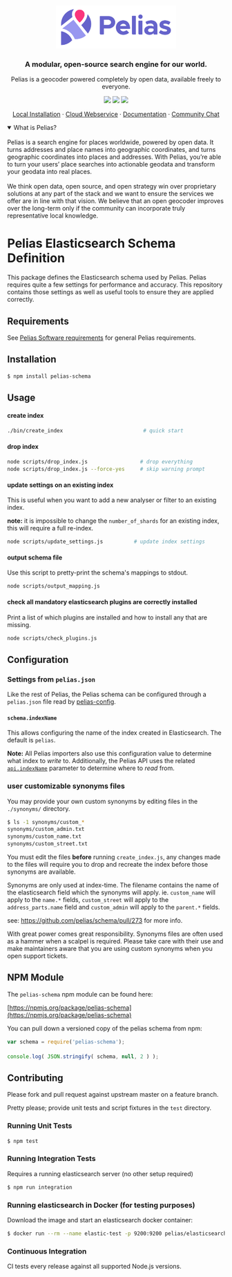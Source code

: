 <p align="center">
  <img height="100" src="https://raw.githubusercontent.com/pelias/design/master/logo/pelias_github/Github_markdown_hero.png">
</p>
<h3 align="center">A modular, open-source search engine for our world.</h3>
<p align="center">Pelias is a geocoder powered completely by open data, available freely to everyone.</p>
<p align="center">
<a href="https://en.wikipedia.org/wiki/MIT_License"><img src="https://img.shields.io/github/license/pelias/api?style=flat&color=orange" /></a>
<a href="https://hub.docker.com/u/pelias"><img src="https://img.shields.io/docker/pulls/pelias/api?style=flat&color=informational" /></a>
<a href="https://gitter.im/pelias/pelias"><img src="https://img.shields.io/gitter/room/pelias/pelias?style=flat&color=yellow" /></a>
</p>
<p align="center">
	<a href="https://github.com/pelias/docker">Local Installation</a> ·
        <a href="https://geocode.earth">Cloud Webservice</a> ·
	<a href="https://github.com/pelias/documentation">Documentation</a> ·
	<a href="https://gitter.im/pelias/pelias">Community Chat</a>
</p>
<details open>
<summary>What is Pelias?</summary>
<br />
Pelias is a search engine for places worldwide, powered by open data. It turns addresses and place names into geographic coordinates, and turns geographic coordinates into places and addresses. With Pelias, you’re able to turn your users’ place searches into actionable geodata and transform your geodata into real places.
<br /><br />
We think open data, open source, and open strategy win over proprietary solutions at any part of the stack and we want to ensure the services we offer are in line with that vision. We believe that an open geocoder improves over the long-term only if the community can incorporate truly representative local knowledge.
</details>

# Pelias Elasticsearch Schema Definition

This package defines the Elasticsearch schema used by Pelias. Pelias requires quite a few settings for performance and accuracy. This repository contains those settings as well as useful tools to ensure they are applied correctly.

## Requirements

See [Pelias Software requirements](https://github.com/pelias/documentation/blob/master/requirements.md) for general Pelias requirements.

## Installation

```bash
$ npm install pelias-schema
```


## Usage

#### create index

```bash
./bin/create_index                          # quick start
```

#### drop index

```bash
node scripts/drop_index.js                 # drop everything
node scripts/drop_index.js --force-yes     # skip warning prompt
```

#### update settings on an existing index

This is useful when you want to add a new analyser or filter to an existing index.

**note:** it is impossible to change the `number_of_shards` for an existing index, this will require a full re-index.

```bash
node scripts/update_settings.js          # update index settings
```

#### output schema file

Use this script to pretty-print the schema's mappings to stdout.

```bash
node scripts/output_mapping.js
```

#### check all mandatory elasticsearch plugins are correctly installed

Print a list of which plugins are installed and how to install any that are missing.

```bash
node scripts/check_plugins.js
```

## Configuration

### Settings from `pelias.json`

Like the rest of Pelias, the Pelias schema can be configured through a `pelias.json` file read by [pelias-config](https://github.com/pelias/config).

#### `schema.indexName`

This allows configuring the name of the index created in Elasticsearch. The default is `pelias`.

**Note:** All Pelias importers also use this configuration value to determine what index to _write_ to. Additionally, the Pelias API uses the related [`api.indexName`](https://github.com/pelias/api#configuration-via-pelias-config) parameter to determine where to _read_ from.

### user customizable synonyms files

You may provide your own custom synonyms by editing files in the `./synonyms/` directory.

```bash
$ ls -1 synonyms/custom_*
synonyms/custom_admin.txt
synonyms/custom_name.txt
synonyms/custom_street.txt
```

You must edit the files **before** running `create_index.js`, any changes made to the files will require you to drop and recreate the index before those synonyms are available.

Synonyms are only used at index-time. The filename contains the name of the elasticsearch field which the synonyms will apply. ie. `custom_name` will apply to the `name.*` fields, `custom_street` will apply to the `address_parts.name` field and `custom_admin` will apply to the `parent.*` fields.

see: https://github.com/pelias/schema/pull/273 for more info.

With great power comes great responsibility. Synonyms files are often used as a hammer when a scalpel is required. Please take care with their use and make maintainers aware that you are using custom synonyms when you open support tickets.

## NPM Module

The `pelias-schema` npm module can be found here:

[https://npmjs.org/package/pelias-schema](https://npmjs.org/package/pelias-schema)

You can pull down a versioned copy of the pelias schema from npm:

```javascript
var schema = require('pelias-schema');

console.log( JSON.stringify( schema, null, 2 ) );
```
## Contributing

Please fork and pull request against upstream master on a feature branch.

Pretty please; provide unit tests and script fixtures in the `test` directory.

### Running Unit Tests

```bash
$ npm test
```

### Running Integration Tests

Requires a running elasticsearch server (no other setup required)

```bash
$ npm run integration
```

### Running elasticsearch in Docker (for testing purposes)

Download the image and start an elasticsearch docker container:

```bash
$ docker run --rm --name elastic-test -p 9200:9200 pelias/elasticsearch:7.5.1
```

### Continuous Integration

CI tests every release against all supported Node.js versions.
